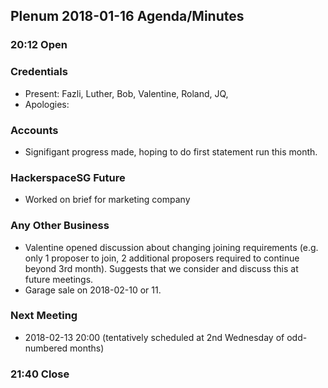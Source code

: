 ## Plenum 2018-01-16 Agenda/Minutes

### 20:12 Open

### Credentials
- Present: Fazli, Luther, Bob, Valentine, Roland, JQ, 
- Apologies:

### Accounts
- Signifigant progress made, hoping to do first statement run this month.

### HackerspaceSG Future
- Worked on brief for marketing company

### Any Other Business
- Valentine opened discussion about changing joining requirements (e.g. only 1 proposer to join, 2 additional proposers required to continue beyond 3rd month). Suggests that we consider and discuss this at future meetings.
- Garage sale on 2018-02-10 or 11.

### Next Meeting
- 2018-02-13 20:00 (tentatively scheduled at 2nd Wednesday of odd-numbered months)

### 21:40 Close
